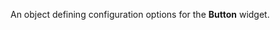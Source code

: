 <!--**
/*-------------------------------------------
    Auto-generated file. Do not modify.
-------------------------------------------

**-->

<!--shortDescription-->
An object defining configuration options for the **Button** widget.
<!--/shortDescription-->

<!--fullDescription-->

<!--/fullDescription-->